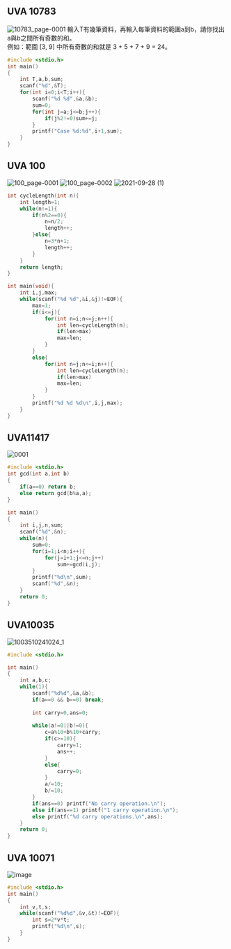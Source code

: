 ## UVA 10783
![10783_page-0001](https://user-images.githubusercontent.com/79676845/135036617-4d225b50-5cd0-49d3-93cc-4a2765c8630b.jpg)
輸入T有幾筆資料，再輸入每筆資料的範圍a到b，請你找出a與b之間所有奇數的和。  
例如：範圍 [3, 9] 中所有奇數的和就是 3 + 5 + 7 + 9 = 24。

```c
#include <stdio.h>
int main()
{
    int T,a,b,sum;
    scanf("%d",&T);
    for(int i=0;i<T;i++){
        scanf("%d %d",&a,&b);
        sum=0;
        for(int j=a;j<=b;j++){
            if(j%2!=0)sum+=j;
        }
        printf("Case %d:%d",i+1,sum);
    }
}

```

## UVA 100

![100_page-0001](https://user-images.githubusercontent.com/79676845/135036726-f22876cd-b139-407f-a9a1-a67b73196fd2.jpg)
![100_page-0002](https://user-images.githubusercontent.com/79676845/135036835-8110ca68-4e0d-45c9-b1aa-481a215b18bf.jpg)
![2021-09-28 (1)](https://user-images.githubusercontent.com/79676845/135040223-4e498a58-cb28-4a65-a8d2-b0d7e5e4ce27.png)
```c
int cycleLength(int n){
	int length=1;
	while(n!=1){
		if(n%2==0){
			n=n/2;
			length++;
		}else{
			n=3*n+1;
			length++;
		}
	}
	return length;
}

int main(void){
	int i,j,max;
	while(scanf("%d %d",&i,&j)!=EOF){
		max=1;
		if(i<=j){
			for(int n=i;n<=j;n++){
				int len=cycleLength(n);
				if(len>max)
				max=len;
			}
		}
		else{
			for(int n=j;n<=i;n++){
				int len=cycleLength(n);
				if(len>max)
				max=len;
			}
		}
		printf("%d %d %d\n",i,j,max);
	}
}
```

## UVA11417
![0001](https://user-images.githubusercontent.com/79676845/135409912-4a8a22d0-dac9-4211-a7d1-02aaddd4c866.jpg)
```C
#include <stdio.h>
int gcd(int a,int b)
{
	if(a==0) return b;
	else return gcd(b%a,a);
}

int main()
{
	int i,j,n,sum;
	scanf("%d",&n);
	while(n){
		sum=0;
		for(i=1;i<n;i++){
			for(j=i+1;j<=n;j++)
				sum+=gcd(i,j);
		}
		printf("%d\n",sum);
		scanf("%d",&n);
	}
	return 0;
}
```

## UVA10035
![1003510241024_1](https://user-images.githubusercontent.com/79676845/136665188-6bc75f08-5621-4432-9cf6-ac877bd61f02.jpg)

```C
#include <stdio.h>

int main()
{
	int a,b,c;
	while(1){
		scanf("%d%d",&a,&b);
		if(a==0 && b==0) break;
		
		int carry=0,ans=0;
		
		while(a!=0||b!=0){
			c=a%10+b%10+carry;
			if(c>=10){
				carry=1;			
				ans++;					
			}
			else{
				carry=0;
			}
			a/=10;
			b/=10;
		}
		if(ans==0) printf("No carry operation.\n");
		else if(ans==1) printf("1 carry operation.\n");
		else printf("%d carry operations.\n",ans);
	}
	return 0;
}
```

## UVA 10071
![image](https://user-images.githubusercontent.com/79676845/136665224-5ce29e2a-193f-4a3d-9bbf-2add4e9d34e5.png)


```C
#include <stdio.h>
int main()
{
	int v,t,s;
	while(scanf("%d%d",&v,&t)!=EOF){
		int s=2*v*t;
		printf("%d\n",s);
	}
}

```
